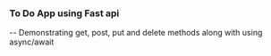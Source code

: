 ### To Do App using Fast api 
-- Demonstrating get, post, put and delete methods along with using async/await